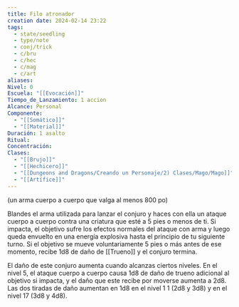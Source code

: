 ```yaml
---
title: Filo atronador
creation date: 2024-02-14 23:22
tags:
  - state/seedling
  - type/note
  - conj/trick
  - c/bru
  - c/hec
  - c/mag
  - c/art
aliases: 
Nivel: 0
Escuela: "[[Evocación]]"
Tiempo_de_Lanzamiento: 1 accion
Alcance: Personal
Componente:
  - "[[Somático]]"
  - "[[Material]]"
Duración: 1 asalto
Ritual: 
Concentración: 
Clases:
  - "[[Brujo]]"
  - "[[Hechicero]]"
  - "[[Dungeons and Dragons/Creando un Personaje/2) Clases/Mago/Mago]]"
  - "[[Artífice]]"
---
```

(un arma cuerpo a cuerpo que valga al menos 800 po)

Blandes el arma utilizada para lanzar el conjuro y haces con ella un ataque cuerpo a cuerpo contra
una criatura que esté a 5 pies o menos de ti. Si impacta, el objetivo sufre los efectos normales del
ataque con arma y luego queda envuelto en una energía explosiva hasta el principio de tu siguiente turno. Si el objetivo se mueve voluntariamente 5 pies o más antes de ese momento, recibe 1d8 de daño de [[Trueno]] y el conjuro termina.

El daño de este conjuro aumenta cuando alcanzas ciertos niveles. En el nivel 5, el ataque cuerpo a
cuerpo causa 1d8 de daño de trueno adicional al objetivo si impacta, y el daño que este recibe por
moverse aumenta a 2d8. Las dos tiradas de daño aumentan en 1d8 en el nivel 1 1 (2d8 y 3d8) y en el nivel 17 (3d8 y 4d8). 
